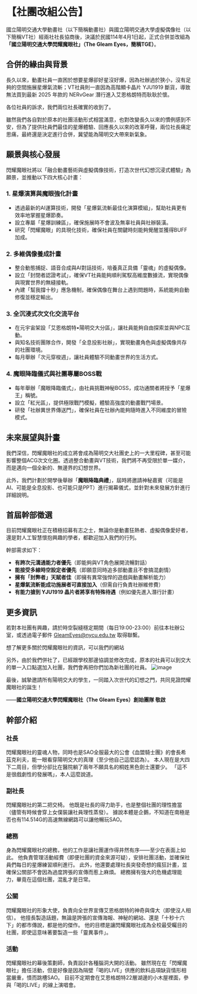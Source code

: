 # 【社團改組公告】

國立陽明交通大學動畫社（以下簡稱動畫社）與國立陽明交通大學虛擬偶像社（以下簡稱VT社）經兩社社長協商後，決議於民國114年4月1日起，正式合併並改組為 **「國立陽明交通大學閃耀魔眼社」（The Gleam Eyes，簡稱TGE）**。

## **合併的緣由與背景**
長久以來，動畫社員一直困於想要星爆卻好星沒好爆，因為社辦過於狹小，沒有足夠的空間施展星爆氣流斬；VT社員則一直因為高階顯卡晶片 YJU1919 斷貨，導致無法買到最新 2025 年款的 NERvGear 潛行進入艾恩格朗特而耿耿於懷。

各位社員的訴求，我們兩位社長確實的收到了。

雖然我們各自對於原本的社團活動形式相當滿意，也對改變長久以來的慣例感到不安，但為了提供社員們最佳的星爆體驗、回應長久以來的改革呼聲，兩位社長痛定思痛，最終還是決定進行合併，冀望能為陽明交大帶來新氣象。

## **願景與核心發展**
閃耀魔眼社將以「融合動畫藝術與虛擬偶像技術，打造次世代幻想沉浸式體驗」為願景，並推動以下四大核心計畫：

### 1. **星爆演算與魔眼強化計畫**
- 透過最新的AI運算技術，開發「星爆氣流斬最佳化演算模組」，幫助社員更有效率地掌握星爆節奏。
- 設立專屬「星爆訓練區」，確保施展時不會波及無辜社員與社辦裝潢。
- 研究「閃耀魔眼」的具現化技術，確保社員在關鍵時刻能夠覺醒並獲得BUFF加成。

### 2. **多維偶像養成計畫**
- 整合動態捕捉、語音合成與AI對話技術，培養真正具備「靈魂」的虛擬偶像。
- 設立「封閉者認證考試」，確保VT社員能夠順利駕馭高維度數據流，實現偶像與現實世界的無縫接軌。
- 內建「幫我撐十秒」應急機制，確保偶像在舞台上遇到問題時，系統能夠自動修復並穩定輸出。

### 3. **全沉浸式次文化交流平台**
- 在元宇宙架設「艾恩格朗特•陽明交大分區」，讓社員能夠自由探索並與NPC互動。
- 與知名技術團隊合作，開發「全息投影社辦」，實現動畫角色與虛擬偶像共存的社團環境。
- 每月舉辦「次元穿梭週」，讓社員體驗不同動畫世界的生活方式。

### 4. **魔眼降臨儀式與社團專屬BOSS戰**
- 每年舉辦「魔眼降臨儀式」，由社員挑戰神秘BOSS，成功通關者將授予「星爆王」稱號。
- 設立「紅光區」，提供極限戰鬥模擬，體驗高強度的動畫戰鬥場景。
- 研發「社辦異世界傳送門」，確保社員在社辦內能夠隨時進入不同維度的冒險模式。

## **未來展望與計畫**
我們深信，閃耀魔眼社的成立將會成為陽明交大社團史上的一大里程碑，甚至可能影響整個ACG次文化圈。透過整合動畫與VT技術，我們將不再受限於單一媒介，而是邁向一個全新的、無邊界的幻想世界。

此外，我們計劃於開學後舉辦「**魔眼降臨典禮**」，屆時將邀請神秘嘉賓（可能是AI、可能是全息投影、也可能只是PPT）進行揭幕儀式，並針對未來發展方針進行詳細說明。

## **首屆幹部徵選**
目前閃耀魔眼社正在積極招募有志之士，無論你是動畫狂熱者、虛擬偶像愛好者，還是對人工智慧懷抱興趣的學者，都歡迎加入我們的行列。

幹部需求如下：
- **有跨次元溝通能力者優先**（即能夠與VT角色展開流暢對話）
- **能接受多線時空設定者優先**（即願意同時追多部動畫且不會搞混劇情）
- **擁有「封弊者」天賦者佳**（即擁有異常強悍的遊戲與動畫解析能力）
- **星爆氣流斬能成功施展者可直接加入**（但需自行負責社辦維修費）
- **有能力搶到 YJU1919 晶片者將享有特殊待遇**（例如優先進入潛行計畫）

## **更多資訊**
若對本社團有興趣，請於時空裂縫穩定期間（每日19:00-23:00）前往本社辦公室，或透過電子郵件 GleamEyes@nycu.edu.tw 取得聯繫。

想了解更多關於閃耀魔眼社的資訊，可以我們的網站

另外，由於我們併社了，已經跟學校那邊協調並修改完成，原本的社員可以到交大的單一入口點選加入社團，我們會再把你們加為新社團的社員。
![image](https://hackmd.io/_uploads/ryKHB7upkx.png)

最後，誠摯邀請所有陽明交大的學生，一同踏入次世代的幻想之門，共同見證閃耀魔眼社的誕生！

——**國立陽明交通大學閃耀魔眼社（The Gleam Eyes）創始團隊 敬啟**

## 幹部介紹

### 社長
閃耀魔眼社的靈魂人物，同時也是SAO全服最大的公會《血盟騎士團》的會長希茲克利夫，能一眼看穿陽明交大的真理（至少他自己這麼認為）。
本人現在是大四下二周目，但學分卻比在醫院躺了兩年不願具名的桐姓黑色劍士還要少。
「這不是很戲劇性的發展嗎」，本人這麼說道。

### 副社長
閃耀魔眼社的第二把交椅。
他既是社長的得力助手，也是整個社團的理性擔當（儘管有時候會穿上女僕裝讓社員理性蒸發）。
據說本體是企鵝，不知道在南極是否也有114.514G的高速無線網路可以讓他暢玩SAO。

### 總務
身為閃耀魔眼社的總務，他的工作是讓社團運作得井然有序——至少在表面上如此。
他負責管理活動經費（即便社團的資金來源可疑），安排社團活動，並確保社員們每日的星爆練習順利進行。
此外，他還要處理社長突發奇想的瘋狂計畫，並確保公關部不會因為過度誇張的宣傳而惹上麻煩。
總務擁有強大的危機處理能力，畢竟在這個社團，混亂才是日常。

### 公關
閃耀魔眼社的形象大使，負責向全世界宣傳艾恩格朗特的神奇與偉大（即使沒人相信）。
他擅長製造話題，無論是誇張的宣傳海報、神秘的網站、還是「十秒十六下」的都市傳說，都是他的傑作。
他的目標是讓閃耀魔眼社成為全校最受矚目的社團，即使這意味著要製造一些「靈異事件」。

### 活動
閃耀魔眼社的幕後策劃師，負責設計各種腦洞大開的活動。
雖然現在在「閃耀魔眼社」擔任活動，但是好像是因為隔壁「喝的LIVE」供應的飲料品項缺貨情形相當嚴重，憤而跳槽SAO。
目前不定期會在艾恩格朗特22層湖邊的小木屋裡面，參與「喝的LIVE」的線上演唱會。
